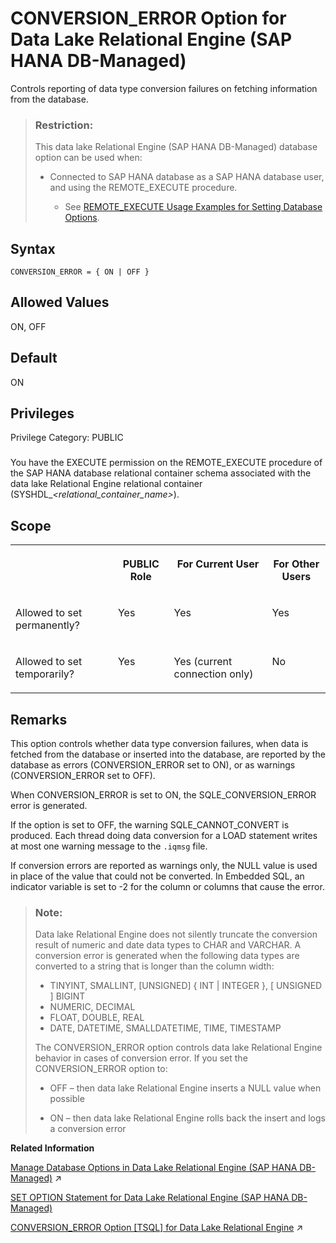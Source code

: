 <!-- loiob24b81f09e9a442d842dc39630105c9b -->

# CONVERSION\_ERROR Option for Data Lake Relational Engine \(SAP HANA DB-Managed\)

Controls reporting of data type conversion failures on fetching information from the database.



> ### Restriction:  
> This data lake Relational Engine \(SAP HANA DB-Managed\) database option can be used when:
> 
> -   Connected to SAP HANA database as a SAP HANA database user, and using the REMOTE\_EXECUTE procedure.
> 
>     -   See [REMOTE\_EXECUTE Usage Examples for Setting Database Options](remote-execute-usage-examples-for-setting-database-options-0023bea.md).



<a name="loiob24b81f09e9a442d842dc39630105c9b__section_gnq_czn_hrb"/>

## Syntax

```
CONVERSION_ERROR = { ON | OFF }
```



<a name="loiob24b81f09e9a442d842dc39630105c9b__section_at1_dzn_hrb"/>

## Allowed Values

ON, OFF



<a name="loiob24b81f09e9a442d842dc39630105c9b__section_znq_dzn_hrb"/>

## Default

ON



<a name="loiob24b81f09e9a442d842dc39630105c9b__section_wt1_31w_cxb"/>

## Privileges

Privilege Category: PUBLIC



### 

You have the EXECUTE permission on the REMOTE\_EXECUTE procedure of the SAP HANA database relational container schema associated with the data lake Relational Engine relational container \(SYSHDL\_*<relational\_container\_name\>*\).



<a name="loiob24b81f09e9a442d842dc39630105c9b__section_srq_4mb_dxb"/>

## Scope


<table>
<tr>
<th valign="top">

 



</th>
<th valign="top">

PUBLIC Role



</th>
<th valign="top">

For Current User



</th>
<th valign="top">

For Other Users



</th>
</tr>
<tr>
<td valign="top">

Allowed to set permanently?



</td>
<td valign="top">

Yes



</td>
<td valign="top">

Yes



</td>
<td valign="top">

Yes



</td>
</tr>
<tr>
<td valign="top">

Allowed to set temporarily?



</td>
<td valign="top">

Yes



</td>
<td valign="top">

Yes \(current connection only\)



</td>
<td valign="top">

No



</td>
</tr>
</table>



<a name="loiob24b81f09e9a442d842dc39630105c9b__section_gpv_hzn_hrb"/>

## Remarks

This option controls whether data type conversion failures, when data is fetched from the database or inserted into the database, are reported by the database as errors \(CONVERSION\_ERROR set to ON\), or as warnings \(CONVERSION\_ERROR set to OFF\).

When CONVERSION\_ERROR is set to ON, the SQLE\_CONVERSION\_ERROR error is generated.

If the option is set to OFF, the warning SQLE\_CANNOT\_CONVERT is produced. Each thread doing data conversion for a LOAD statement writes at most one warning message to the `.iqmsg` file.

If conversion errors are reported as warnings only, the NULL value is used in place of the value that could not be converted. In Embedded SQL, an indicator variable is set to -2 for the column or columns that cause the error.

> ### Note:  
> Data lake Relational Engine does not silently truncate the conversion result of numeric and date data types to CHAR and VARCHAR. A conversion error is generated when the following data types are converted to a string that is longer than the column width:
> 
> -   TINYINT, SMALLINT, \[UNSIGNED\] \{ INT | INTEGER \}, \[ UNSIGNED \] BIGINT
> -   NUMERIC, DECIMAL
> -   FLOAT, DOUBLE, REAL
> -   DATE, DATETIME, SMALLDATETIME, TIME, TIMESTAMP
> 
> The CONVERSION\_ERROR option controls data lake Relational Engine behavior in cases of conversion error. If you set the CONVERSION\_ERROR option to:
> 
> -   OFF – then data lake Relational Engine inserts a NULL value when possible
> 
> -   ON – then data lake Relational Engine rolls back the insert and logs a conversion error

**Related Information**  


[Manage Database Options in Data Lake Relational Engine (SAP HANA DB-Managed)](https://help.sap.com/viewer/9220e7fec0fe4503b5c5a6e21d584e63/2023_1_QRC/en-US/964f12eb2961478b8205f5bfd8ee2ec6.html "Data lake Relational Engine database options are configurable settings that change the way the data lake Relational Engine database behaves or performs.") :arrow_upper_right:

[SET OPTION Statement for Data Lake Relational Engine \(SAP HANA DB-Managed\)](../030-sql-statements/set-option-statement-for-data-lake-relational-engine-sap-hana-db-managed-84a37a4.md "Changes options that affect the behavior of the database and its compatibility with Transact-SQL. Setting the value of an option can change the behavior for all users or an individual user, in either a temporary or permanent scope.")

[CONVERSION_ERROR Option [TSQL] for Data Lake Relational Engine](https://help.sap.com/viewer/19b3964099384f178ad08f2d348232a9/2023_1_QRC/en-US/a63018a284f210159f458fb9eec74501.html "Controls reporting of data type conversion failures on fetching information from the database.") :arrow_upper_right:

